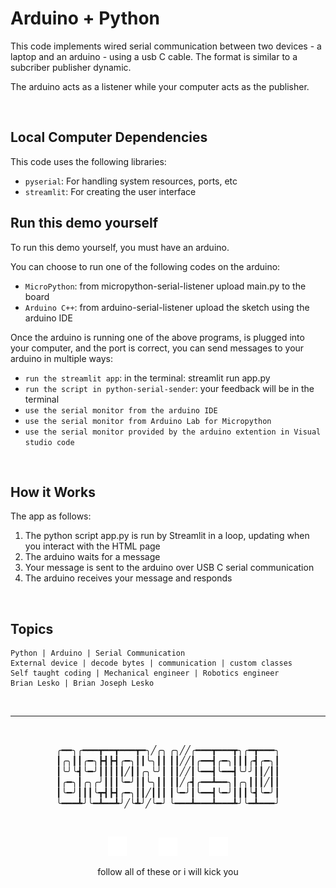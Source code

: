 # Arduino + Python
This code implements wired serial communication between two devices - a laptop and an arduino - using a usb C cable. The format is similar to a subcriber publisher dynamic. 

The arduino acts as a listener while your computer acts as the publisher.

&nbsp;

## Local Computer Dependencies

This code uses the following libraries:
- `pyserial`: For handling system resources, ports, etc
- `streamlit`: For creating the user interface

## Run this demo yourself

To run this demo yourself, you must have an arduino. 

You can choose to run one of the following codes on the arduino:
 - `MicroPython`: from micropython-serial-listener upload main.py to the board
 - `Arduino C++`: from arduino-serial-listener upload the sketch using the arduino IDE

Once the arduino is running one of the above programs, is plugged into your computer, and the port is correct, you can send messages to your arduino in multiple ways:
 - `run the streamlit app`: in the terminal: streamlit run app.py
 - `run the script in python-serial-sender`: your feedback will be in the terminal 
 - `use the serial monitor from the arduino IDE`
 - `use the serial monitor from Arduino Lab for Micropython`
 - `use the serial monitor provided by the arduino extention in Visual studio code`

&nbsp;

## How it Works

The app as follows:
1. The python script app.py is run by Streamlit in a loop, updating when you interact with the HTML page
2. The arduino waits for a message
2. Your message is sent to the arduino over USB C serial communication 
3. The arduino receives your message and responds

&nbsp;

## Topics 
```
Python | Arduino | Serial Communication
External device | decode bytes | communication | custom classes
Self taught coding | Mechanical engineer | Robotics engineer 
Brian Lesko | Brian Joseph Lesko
```
&nbsp;

<hr>

&nbsp;

<div align="center">



╭━━╮╭━━━┳━━┳━━━┳━╮╱╭╮        ╭╮╱╱╭━━━┳━━━┳╮╭━┳━━━╮
┃╭╮┃┃╭━╮┣┫┣┫╭━╮┃┃╰╮┃┃        ┃┃╱╱┃╭━━┫╭━╮┃┃┃╭┫╭━╮┃
┃╰╯╰┫╰━╯┃┃┃┃┃╱┃┃╭╮╰╯┃        ┃┃╱╱┃╰━━┫╰━━┫╰╯╯┃┃╱┃┃
┃╭━╮┃╭╮╭╯┃┃┃╰━╯┃┃╰╮┃┃        ┃┃╱╭┫╭━━┻━━╮┃╭╮┃┃┃╱┃┃
┃╰━╯┃┃┃╰┳┫┣┫╭━╮┃┃╱┃┃┃        ┃╰━╯┃╰━━┫╰━╯┃┃┃╰┫╰━╯┃
╰━━━┻╯╰━┻━━┻╯╱╰┻╯╱╰━╯        ╰━━━┻━━━┻━━━┻╯╰━┻━━━╯
  


&nbsp;


<a href="https://twitter.com/BrianJosephLeko"><img src="https://raw.githubusercontent.com/BrianLesko/BrianLesko/f7be693250033b9d28c2224c9c1042bb6859bfe9/.socials/svg-white/x-logo-white.svg" width="30" alt="X Logo"></a> &nbsp; &nbsp; &nbsp; &nbsp; &nbsp; &nbsp; <a href="https://github.com/BrianLesko"><img src="https://raw.githubusercontent.com/BrianLesko/BrianLesko/f7be693250033b9d28c2224c9c1042bb6859bfe9/.socials/svg-white/github-mark-white.svg" width="30" alt="GitHub"></a> &nbsp; &nbsp; &nbsp; &nbsp; &nbsp; &nbsp; <a href="https://www.linkedin.com/in/brianlesko/"><img src="https://raw.githubusercontent.com/BrianLesko/BrianLesko/f7be693250033b9d28c2224c9c1042bb6859bfe9/.socials/svg-white/linkedin-icon-white.svg" width="30" alt="LinkedIn"></a>

follow all of these or i will kick you

</div>


&nbsp;


